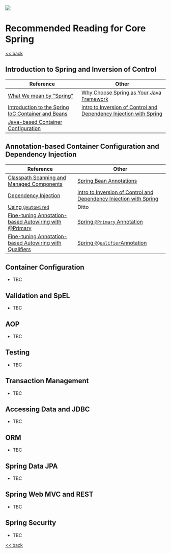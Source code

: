 <img src="https://github.com/stayahead-training/shared/blob/master/stayahead.png" />

# Recommended Reading for Core Spring

[<< back](../README.md)

## Introduction to Spring and Inversion of Control


|Reference |Other|
|----------|-----|
| [What We mean by "Spring"](https://docs.spring.io/spring-framework/docs/current/reference/html/overview.html#overview-spring) |[Why Choose Spring as Your Java Framework](https://www.baeldung.com/spring-why-to-choose)|
|[Introduction to the Spring IoC Container and Beans](https://docs.spring.io/spring-framework/docs/current/reference/html/core.html#beans-introduction)|[Intro to Inversion of Control and Dependency Injection with Spring](https://www.baeldung.com/inversion-control-and-dependency-injection-in-spring)|
|[Java-based Container Configuration](https://docs.spring.io/spring-framework/docs/current/reference/html/core.html#beans-java)||

## Annotation-based Container Configuration and Dependency Injection

|Reference|Other|
|---------|-----|
|[Classpath Scanning and Managed Components](https://docs.spring.io/spring-framework/docs/current/reference/html/core.html#beans-classpath-scanning)|[Spring Bean Annotations](https://www.baeldung.com/spring-bean-annotations)|
|[Dependency Injection](https://docs.spring.io/spring-framework/docs/current/reference/html/core.html#beans-factory-collaborators)|[Intro to Inversion of Control and Dependency Injection with Spring](https://www.baeldung.com/inversion-control-and-dependency-injection-in-spring)|
|[Using `@Autowired`](https://docs.spring.io/spring-framework/docs/current/reference/html/core.html#beans-autowired-annotation)|Ditto|
|[Fine-tuning Annotation-based Autowiring with @Primary](https://docs.spring.io/spring-framework/docs/current/reference/html/core.html#beans-autowired-annotation-primary)|[Spring `@Primary` Annotation](https://www.baeldung.com/spring-primary)|
|[Fine-tuning Annotation-based Autowiring with Qualifiers](https://docs.spring.io/spring-framework/docs/current/reference/html/core.html#beans-autowired-annotation-qualifiers)|[Spring `@Qualifier`Annotation](https://www.baeldung.com/spring-qualifier-annotation)|

## Container Configuration

- TBC

## Validation and SpEL

- TBC

## AOP

- TBC

## Testing

- TBC

## Transaction Management

- TBC

## Accessing Data and JDBC

- TBC

## ORM

- TBC

## Spring Data JPA

- TBC

## Spring Web MVC and REST

- TBC

## Spring Security

- TBC

[<< back](../README.md)